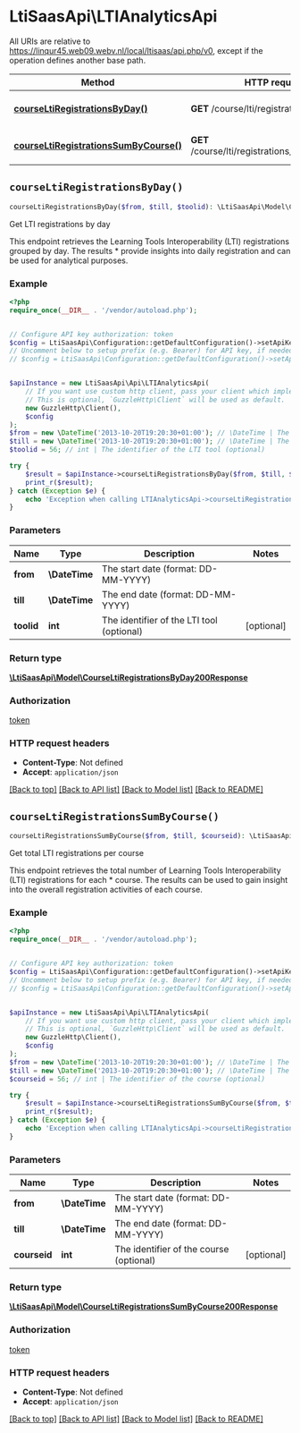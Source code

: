 # LtiSaasApi\LTIAnalyticsApi

All URIs are relative to https://linqur45.web09.webv.nl/local/ltisaas/api.php/v0, except if the operation defines another base path.

| Method | HTTP request | Description |
| ------------- | ------------- | ------------- |
| [**courseLtiRegistrationsByDay()**](LTIAnalyticsApi.md#courseLtiRegistrationsByDay) | **GET** /course/lti/registrations_by_day | Get LTI registrations by day |
| [**courseLtiRegistrationsSumByCourse()**](LTIAnalyticsApi.md#courseLtiRegistrationsSumByCourse) | **GET** /course/lti/registrations_sum_by_course | Get total LTI registrations per course |


## `courseLtiRegistrationsByDay()`

```php
courseLtiRegistrationsByDay($from, $till, $toolid): \LtiSaasApi\Model\CourseLtiRegistrationsByDay200Response
```

Get LTI registrations by day

This endpoint retrieves the Learning Tools Interoperability (LTI) registrations grouped by day. The results      *     provide insights into daily registration and can be used for analytical purposes.

### Example

```php
<?php
require_once(__DIR__ . '/vendor/autoload.php');


// Configure API key authorization: token
$config = LtiSaasApi\Configuration::getDefaultConfiguration()->setApiKey('Access-Token', 'YOUR_API_KEY');
// Uncomment below to setup prefix (e.g. Bearer) for API key, if needed
// $config = LtiSaasApi\Configuration::getDefaultConfiguration()->setApiKeyPrefix('Access-Token', 'Bearer');


$apiInstance = new LtiSaasApi\Api\LTIAnalyticsApi(
    // If you want use custom http client, pass your client which implements `GuzzleHttp\ClientInterface`.
    // This is optional, `GuzzleHttp\Client` will be used as default.
    new GuzzleHttp\Client(),
    $config
);
$from = new \DateTime('2013-10-20T19:20:30+01:00'); // \DateTime | The start date (format: DD-MM-YYYY)
$till = new \DateTime('2013-10-20T19:20:30+01:00'); // \DateTime | The end date (format: DD-MM-YYYY)
$toolid = 56; // int | The identifier of the LTI tool (optional)

try {
    $result = $apiInstance->courseLtiRegistrationsByDay($from, $till, $toolid);
    print_r($result);
} catch (Exception $e) {
    echo 'Exception when calling LTIAnalyticsApi->courseLtiRegistrationsByDay: ', $e->getMessage(), PHP_EOL;
}
```

### Parameters

| Name | Type | Description  | Notes |
| ------------- | ------------- | ------------- | ------------- |
| **from** | **\DateTime**| The start date (format: DD-MM-YYYY) | |
| **till** | **\DateTime**| The end date (format: DD-MM-YYYY) | |
| **toolid** | **int**| The identifier of the LTI tool (optional) | [optional] |

### Return type

[**\LtiSaasApi\Model\CourseLtiRegistrationsByDay200Response**](../Model/CourseLtiRegistrationsByDay200Response.md)

### Authorization

[token](../../README.md#token)

### HTTP request headers

- **Content-Type**: Not defined
- **Accept**: `application/json`

[[Back to top]](#) [[Back to API list]](../../README.md#endpoints)
[[Back to Model list]](../../README.md#models)
[[Back to README]](../../README.md)

## `courseLtiRegistrationsSumByCourse()`

```php
courseLtiRegistrationsSumByCourse($from, $till, $courseid): \LtiSaasApi\Model\CourseLtiRegistrationsSumByCourse200Response
```

Get total LTI registrations per course

This endpoint retrieves the total number of Learning Tools Interoperability (LTI) registrations for each      *     course. The results can be used to gain insight into the overall registration activities of each course.

### Example

```php
<?php
require_once(__DIR__ . '/vendor/autoload.php');


// Configure API key authorization: token
$config = LtiSaasApi\Configuration::getDefaultConfiguration()->setApiKey('Access-Token', 'YOUR_API_KEY');
// Uncomment below to setup prefix (e.g. Bearer) for API key, if needed
// $config = LtiSaasApi\Configuration::getDefaultConfiguration()->setApiKeyPrefix('Access-Token', 'Bearer');


$apiInstance = new LtiSaasApi\Api\LTIAnalyticsApi(
    // If you want use custom http client, pass your client which implements `GuzzleHttp\ClientInterface`.
    // This is optional, `GuzzleHttp\Client` will be used as default.
    new GuzzleHttp\Client(),
    $config
);
$from = new \DateTime('2013-10-20T19:20:30+01:00'); // \DateTime | The start date (format: DD-MM-YYYY)
$till = new \DateTime('2013-10-20T19:20:30+01:00'); // \DateTime | The end date (format: DD-MM-YYYY)
$courseid = 56; // int | The identifier of the course (optional)

try {
    $result = $apiInstance->courseLtiRegistrationsSumByCourse($from, $till, $courseid);
    print_r($result);
} catch (Exception $e) {
    echo 'Exception when calling LTIAnalyticsApi->courseLtiRegistrationsSumByCourse: ', $e->getMessage(), PHP_EOL;
}
```

### Parameters

| Name | Type | Description  | Notes |
| ------------- | ------------- | ------------- | ------------- |
| **from** | **\DateTime**| The start date (format: DD-MM-YYYY) | |
| **till** | **\DateTime**| The end date (format: DD-MM-YYYY) | |
| **courseid** | **int**| The identifier of the course (optional) | [optional] |

### Return type

[**\LtiSaasApi\Model\CourseLtiRegistrationsSumByCourse200Response**](../Model/CourseLtiRegistrationsSumByCourse200Response.md)

### Authorization

[token](../../README.md#token)

### HTTP request headers

- **Content-Type**: Not defined
- **Accept**: `application/json`

[[Back to top]](#) [[Back to API list]](../../README.md#endpoints)
[[Back to Model list]](../../README.md#models)
[[Back to README]](../../README.md)
